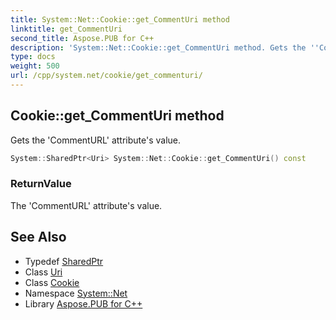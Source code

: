 ```yaml
---
title: System::Net::Cookie::get_CommentUri method
linktitle: get_CommentUri
second_title: Aspose.PUB for C++
description: 'System::Net::Cookie::get_CommentUri method. Gets the ''CommentURL'' attribute''s value in C++.'
type: docs
weight: 500
url: /cpp/system.net/cookie/get_commenturi/
---
```

## Cookie::get_CommentUri method


Gets the 'CommentURL' attribute's value.

```cpp
System::SharedPtr<Uri> System::Net::Cookie::get_CommentUri() const
```


### ReturnValue

The 'CommentURL' attribute's value.

## See Also

* Typedef [SharedPtr](../../../system/sharedptr/)
* Class [Uri](../../../system/uri/)
* Class [Cookie](../)
* Namespace [System::Net](../../)
* Library [Aspose.PUB for C++](../../../)
